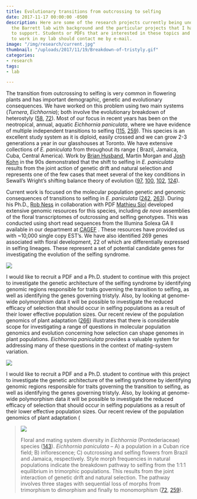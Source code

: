 ```yaml
---
title: Evolutionary transitions from outcrossing to selfing
date: 2017-11-17 00:00:00 -0500
description: Here are some of the research projects currently being undertaken in
  the Barrett lab with background and the particular projects that I have funding
  to support. Students or PDFs that are interested in these topics and who would like
  to work in my lab should contact me by e-mail.
image: "/img/research/current.jpg"
thumbnail: "/uploads/2017/11/19/Breakdown-of-tristyly.gif"
categories:
- research
tags:
- lab

---
```

The transition from outcrossing to selfing is very common in flowering  plants and has important demographic, genetic and evolutionary  consequences. We have worked on this problem using two main systems (_Turnera_, _Eichhornia_); both involve the evolutionary breakdown of heterostyly ([58](http://labs.eeb.utoronto.ca/barrett/schb_pub.html#58), [72](http://labs.eeb.utoronto.ca/barrett/schb_pub.html#72)). Most of our focus in recent years has been on the neotropical, annual, aquatic _Eichhornia paniculata_, where we have evidence of multiple independent transitions to selfing ([115](http://labs.eeb.utoronto.ca/barrett/schb_pub.html#115), [259](http://labs.eeb.utoronto.ca/barrett/schb_pub.html#259)).  This species is an excellent study system as it is diploid, easily  crossed and we can grow 2-3 generations a year in our glasshouses at  Toronto. We have extensive collections of _E. paniculata_ from throughout its range ( Brazil, Jamaica, Cuba, Central America). Work by [Brian Husband](http://www.uoguelph.ca/ib/people/faculty/husband.shtml), Martin Morgan and [Josh Kohn](http://www-biology.ucsd.edu/faculty/kohn.html)  in the 90s demonstrated that the shift to selfing in _E. paniculata_  results from the joint action of genetic drift and natural selection  and represents one of the few cases that meet several of the key  conditions in Sewall’s Wright’s shifting balance theory of evolution ([97](http://labs.eeb.utoronto.ca/barrett/schb_pub.html#97), [100](http://labs.eeb.utoronto.ca/barrett/schb_pub.html#100), [102](http://labs.eeb.utoronto.ca/barrett/schb_pub.html#102), [124](http://labs.eeb.utoronto.ca/barrett/schb_pub.html#124)).

Current work is focused on the molecular population genetic and genomic consequences of transitions to selfing in _E. paniculata_ ([242](http://labs.eeb.utoronto.ca/barrett/schb_pub.html#242), [263](http://labs.eeb.utoronto.ca/barrett/schb_pub.html#263)). During his Ph.D., [Rob Ness](http://labs.eeb.utoronto.ca/barrett/Ness.html) in collaboration with PDF [Mathieu Siol](http://labs.eeb.utoronto.ca/barrett/MSiol.html) developed extensive genomic resources for this species, including _de novo_  assemblies of the floral transcriptomes of outcrossing and selfing  genotypes. This was conducted using short read sequences from the  Illumina Solexa GA II available in our department at [CAGEF](http://www.cagef.utoronto.ca/)  . These resources have provided us with \~10,000 single copy EST’s. We  have also identified 269 genes associated with floral development, 22 of  which are differentially expressed in selfing lineages. These represent  a set of potential candidate genes for investigating the evolution of  the selfing syndrome.

![](/uploads/2017/11/19/Eichhornia-triangles-450.gif)

I would like to recruit a PDF and a Ph.D. student to continue with this  project to investigate the genetic architecture of the selfing syndrome  by identifying genomic regions responsible for traits governing the  transition to selfing, as well as identifying the genes governing  tristyly. Also, by looking at genome-wide polymorphism data it will be  possible to investigate the reduced efficacy of selection that should  occur in selfing populations as a result of their lower effective  population sizes. Our recent review of the population genomics of plant  adaptation ([266](http://labs.eeb.utoronto.ca/barrett/schb_pub.html#266))  illustrates that there is considerable scope for investigating a range  of questions in molecular population genomics and evolution concerning  how selection can shape genomes in plant populations. _Eichhornia paniculata_ provides a valuable system for addressing many of these questions in the context of mating-system variation.

![](/uploads/2017/11/19/Pontederiaceae450.jpg)

I would like to  recruit a PDF and a Ph.D. student to continue with this project to  investigate the genetic architecture of the selfing syndrome by  identifying genomic regions responsible for traits governing the  transition to selfing, as well as identifying the genes governing  tristyly. Also, by looking at genome-wide polymorphism data it will be  possible to investigate the reduced efficacy of selection that should  occur in selfing populations as a result of their lower effective  population sizes. Our recent review of the population genomics of plant  adaptation (

> ![](/uploads/2017/11/19/2010-10-26-Figure-1-450.jpg)
>
> Floral and mating system diversity in _Eichhornia_ (Pontederiaceae) species ([143](http://labs.eeb.utoronto.ca/barrett/schb_pub.html#143)). _Eichhornia paniculata_   – A) a population in a Cuban rice field; B) inflorescence; C)  outcrossing and selfing flowers from Brazil and Jamaica, respectively.  Style morph frequencies in natural populations indicate the breakdown  pathway to selfing from the 1:1:1 equilibrium in trimorphic populations.  This results from the joint interaction of genetic drift and natural  selection. The pathway involves three stages with sequential loss of  morphs from trimorphism to dimorphism and finally to monomorphism ([72](http://labs.eeb.utoronto.ca/barrett/schb_pub.html#72), [259](http://labs.eeb.utoronto.ca/barrett/schb_pub.html#259)).
